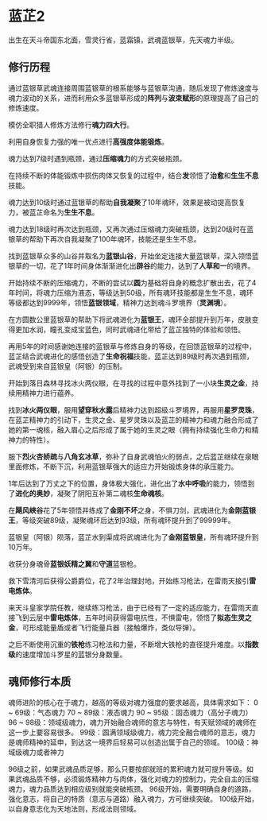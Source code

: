 # 蓝芷2

出生在天斗帝国东北面，雪灵行省，蓝霜镇，武魂蓝银草，先天魂力半级。

## 修行历程

通过蓝银草武魂连接周围蓝银草的根系能够与蓝银草沟通，随后发现了修炼速度与魂力波动的关系，进而利用众多蓝银草形成的**阵列**与**波束赋形**的原理提高了自己的修炼速度。

模仿全职猎人修炼方法修行**魂力四大行**。

利用自身恢复力强的唯一优点进行**高强度体能锻炼**。

魂力达到7级时遇到瓶颈，通过**压缩魂力**的方式突破瓶颈。

在持续不断的体能锻炼中损伤肉体又恢复的过程中，结合**发**领悟了**治愈**和**生生不息**技能。

魂力达到10级时通过蓝银草的帮助**自我凝聚**了10年魂环，效果是被动提高恢复力，被蓝芷命名为**生生不息**。

魂力达到18级时再次达到瓶颈，又再次通过压缩魂力突破瓶颈，达到20级时在蓝银草的帮助下再次自我凝聚了100年魂环，技能还是生生不息。

找到蓝银草众多的山谷并取名为**蓝银山谷**，开始坐定连接大量蓝银草，深入领悟蓝银草的一切，花了1年时间身体渐渐进化出**辟谷**的能力，达到了**人草和一**的境界。

开始持续不断的压缩魂力，不断的尝试以**圆**为基础将自身的概念扩散出去，花了4年时间，将魂力压缩为液态，等级达到50级，所有魂环技能都是生生不息，魂环等级都达到9999年，领悟**蓝银领域**，精神力达到魂斗罗境界（**灵渊境**）。

在方圆数公里蓝银草的帮助下将武魂进化为**蓝银王**，魂环全部提升到万年，皮肤变得更加水润，瞳孔变成宝蓝色，同时武魂进化带给了蓝芷独特的体验和领悟。

再用5年的时间感谢她连接的蓝银草与修炼自身的等级，在回馈蓝银草的过程中，蓝芷结合武魂进化的感悟创造了**生命祝福**技能，蓝芷达到89级时再次遇到瓶颈，武魂受到来自蓝银皇（阿银）的压制。

开始到落日森林寻找冰火两仪眼，在寻找的过程中意外找到了一小块**生灵之金**，持续用精神力进行蕴养。

找到**冰火两仪眼**，服用**望穿秋水露**后精神力达到超级斗罗境界，再服用**星罗灵珠**，在蓝芷精神力的引动下，生灵之金、星罗灵珠以及蓝芷的精神力和魂力融合形成了她的第一魂核，融入眉心之后形成了属于她的生灵之眼（拥有持续强化生命力和精神力的特性）。

服下**烈火杏娇疏**与**八角玄冰草**，弥补了自身武魂怕火的弱点，之后蓝芷继续在泉眼里面修炼，不断下沉，利用蓝银草强大的适应力开始锻炼身体的承压能力。

1年后达到了万丈之下的位置，身体极大强化，进化出了**水中呼吸**的能力，领悟到了**进化的奥妙**，凝聚了阴阳互补第二魂核**生命魂核**。

在**飓风峡谷**花了5年领悟并练成了**金刚不坏**之身，不惧刀剑，武魂进化为**金刚蓝银王**，等级突破89级，凝聚魂环后达到93级，所有魂环提升到了99999年。

蓝银皇（阿银）陨落，蓝芷水到渠成将武魂进化为了**金刚蓝银皇**，所有魂环提升到10万年。

收获分身魂骨**蓝银妖精之翼**和**守道**蓝银枪。

救下雪清河后获得公爵爵位，花了2年治理封地，开始练习枪法，在雷雨天接引**雷电炼体**。

来天斗皇家学院任教，继续练习枪法，由于已经有了一定的适应能力，在雷雨天直接飞到云层中**雷电炼体**，五年时间获得雷电抗性，不惧雷电，领悟了**拟态生灵之金**，可形成能量盾或者飞行能量兵器（接触爆炸，类似导弹）。

之后不断使用沉重的**铁枪**练习枪法和力量，不断增大铁枪的直径提升难度。以**指数级**的速度增加斗罗星的蓝银分身数量。

## 魂师修行本质

魂师进阶的核心在于魂力，越高的等级对魂力强度的要求越高，具体需求如下：
0 ~ 69级：气态魂力
70 ~ 89级：液态魂力
90 ~ 95级：固态魂力（高分子魂力）
96 ~ 98级：领域级魂力，魂力开始融合魂师的意志与特性，有天赋领域的魂师在这一步上要容易很多。
99级：圆满领域级魂力，魂力完全融合魂师的意志，魂力是魂师精神的延申，到达这一境界后轻易可以创造出属于自己的领域。
100级：神域级魂力或者神力

96级之前，如果武魂品质足够，那么只要按部就班的累积魂力就可提升等级。如果武魂品质不够，必须锻炼精神力与肉体，强化对魂力的控制力，完全自主的压缩魂力，魂力品质达到相应级别就能突破瓶颈。
96级开始，需要明确自身的道路，强化意志，将自己的特质（意志与道路）融入魂力，方可继续突破。
100级开始，以自身意志化为天地法则，形成法则领域。
